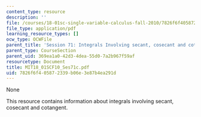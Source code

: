 ```yaml
---
content_type: resource
description: ''
file: /courses/18-01sc-single-variable-calculus-fall-2010/7826f6f405872339b06e3e87b4ea291d_MIT18_01SCF10_Ses71c.pdf
file_type: application/pdf
learning_resource_types: []
ocw_type: OCWFile
parent_title: 'Session 71: Integrals Involving secant, cosecant and cotangent'
parent_type: CourseSection
parent_uid: 369ea1a0-42d3-4dea-55d0-7a2b967f59af
resourcetype: Document
title: MIT18_01SCF10_Ses71c.pdf
uid: 7826f6f4-0587-2339-b06e-3e87b4ea291d
---
```

None

This resource contains information about integrals involving secant, cosecant and cotangent.